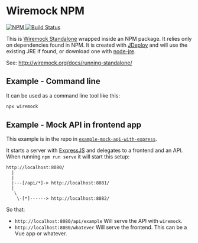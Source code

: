 # Wiremock NPM

[![NPM](https://img.shields.io/npm/v/wiremock.svg?style=flat-square) ](https://www.npmjs.com/package/wiremock)
[![Build Status](https://travis-ci.org/tomasbjerre/wiremock-npm.svg?branch=master)](https://travis-ci.org/tomasbjerre/wiremock-npm)

This is [Wiremock Standalone](http://wiremock.org/docs/running-standalone/) wrapped inside an NPM package. It relies only on dependencies found in NPM. It is created with [JDeploy](https://github.com/shannah/jdeploy) and will use the existing JRE if found, or download one with [node-jre](https://www.npmjs.com/package/node-jre).

See: http://wiremock.org/docs/running-standalone/

## Example - Command line

It can be used as a command line tool like this:

```bash
npx wiremock
```

## Example - Mock API in frontend app

This example is in the repo in [`example-mock-api-with-express`](/example-mock-api-with-express).

It starts a server with [ExpressJS](https://www.npmjs.com/package/expressjs) and delegates to a frontend and an API. When running `npm run serve` it will start this setup:

```
http://localhost:8080/
  |
  |
  |---[/api/*]-> http://localhost:8081/
  |
   \
    \-[*]------> http://localhost:8082/
```

So that:

 * `http://localhost:8080/api/example` Will serve the API with `wiremock`.
 * `http://localhost:8080/whatever` Will serve the frontend. This can be a Vue app or whatever.
